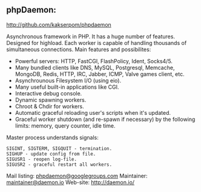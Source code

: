 ## phpDaemon:

http://github.com/kakserpom/phpdaemon

Asynchronous framework in PHP. It has a huge number of features. Designed for highload.
Each worker is capable of handling thousands of simultaneous connections.
Main features and possibilites:

 * Powerful servers: HTTP, FastCGI, FlashPolicy, Ident, Socks4/5.
 * Many bundled clients like DNS, MySQL, Postgresql, Memcache, MongoDB, Redis, HTTP, IRC, Jabber, ICMP, Valve games client, etc.
 * Asynchrounous Filesystem I/O (using eio).
 * Many useful built-in applications like CGI.
 * Interactive debug console.
 * Dynamic spawning workers.
 * Chroot & Chdir for workers.
 * Automatic graceful reloading user's scripts when it's updated.
 * Graceful worker shutdown (and re-spawn if necessary) by the following limits: memory, query counter, idle time.

Master process understands signals:
	
	SIGINT, SIGTERM, SIGQUIT - termination.
	SIGHUP - update config from file.
	SIGUSR1 - reopen log-file.
	SIGUSR2 - graceful restart all workers.

Mail listing: phpdaemon@googlegroups.com
Maintainer: maintainer@daemon.io
Web-site: http://daemon.io/
